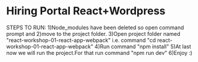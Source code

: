 # Hiring Portal React+Wordpress

STEPS TO RUN:
1)Node_modules have been deleted so open command prompt and
2)move to the project folder. 
3)Open project folder named "react-workshop-01-react-app-webpack" i.e. command "cd react-workshop-01-react-app-webpack"
4)Run command "npm install"
5)At last now we will run the project.For that run command "npm run dev"
6)Enjoy :)

